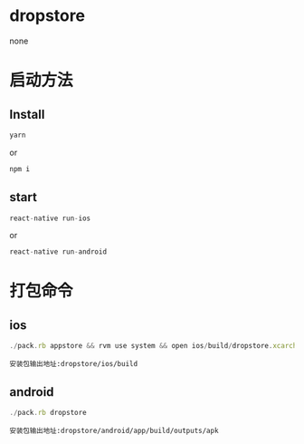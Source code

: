 # dropstore
none
# 启动方法

## Install

```js
yarn 
```
or
```js
npm i 
```

## start

```js
react-native run-ios
```
or
```js
react-native run-android 
```
# 打包命令

## ios

```js
./pack.rb appstore && rvm use system && open ios/build/dropstore.xcarchive
```
`安装包输出地址:dropstore/ios/build`

## android

```js
./pack.rb dropstore
```
`安装包输出地址:dropstore/android/app/build/outputs/apk`

